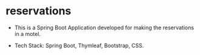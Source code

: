 # reservations

- This is a Spring Boot Application developed for making the reservations in a motel.

- Tech Stack: Spring Boot, Thymleaf, Bootstrap, CSS.
